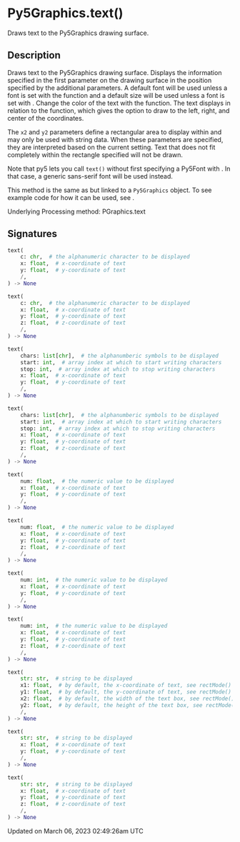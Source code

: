 # Py5Graphics.text()

Draws text to the Py5Graphics drawing surface.

## Description

Draws text to the Py5Graphics drawing surface. Displays the information specified in the first parameter on the drawing surface in the position specified by the additional parameters. A default font will be used unless a font is set with the [](py5graphics_text_font) function and a default size will be used unless a font is set with [](py5graphics_text_size). Change the color of the text with the [](py5graphics_fill) function. The text displays in relation to the [](py5graphics_text_align) function, which gives the option to draw to the left, right, and center of the coordinates.

The `x2` and `y2` parameters define a rectangular area to display within and may only be used with string data. When these parameters are specified, they are interpreted based on the current [](py5graphics_rect_mode) setting. Text that does not fit completely within the rectangle specified will not be drawn.

Note that py5 lets you call `text()` without first specifying a Py5Font with [](py5graphics_text_font). In that case, a generic sans-serif font will be used instead.

This method is the same as [](sketch_text) but linked to a `Py5Graphics` object. To see example code for how it can be used, see [](sketch_text).

Underlying Processing method: PGraphics.text

## Signatures

```python
text(
    c: chr,  # the alphanumeric character to be displayed
    x: float,  # x-coordinate of text
    y: float,  # y-coordinate of text
    /,
) -> None

text(
    c: chr,  # the alphanumeric character to be displayed
    x: float,  # x-coordinate of text
    y: float,  # y-coordinate of text
    z: float,  # z-coordinate of text
    /,
) -> None

text(
    chars: list[chr],  # the alphanumberic symbols to be displayed
    start: int,  # array index at which to start writing characters
    stop: int,  # array index at which to stop writing characters
    x: float,  # x-coordinate of text
    y: float,  # y-coordinate of text
    /,
) -> None

text(
    chars: list[chr],  # the alphanumberic symbols to be displayed
    start: int,  # array index at which to start writing characters
    stop: int,  # array index at which to stop writing characters
    x: float,  # x-coordinate of text
    y: float,  # y-coordinate of text
    z: float,  # z-coordinate of text
    /,
) -> None

text(
    num: float,  # the numeric value to be displayed
    x: float,  # x-coordinate of text
    y: float,  # y-coordinate of text
    /,
) -> None

text(
    num: float,  # the numeric value to be displayed
    x: float,  # x-coordinate of text
    y: float,  # y-coordinate of text
    z: float,  # z-coordinate of text
    /,
) -> None

text(
    num: int,  # the numeric value to be displayed
    x: float,  # x-coordinate of text
    y: float,  # y-coordinate of text
    /,
) -> None

text(
    num: int,  # the numeric value to be displayed
    x: float,  # x-coordinate of text
    y: float,  # y-coordinate of text
    z: float,  # z-coordinate of text
    /,
) -> None

text(
    str: str,  # string to be displayed
    x1: float,  # by default, the x-coordinate of text, see rectMode() for more info
    y1: float,  # by default, the y-coordinate of text, see rectMode() for more info
    x2: float,  # by default, the width of the text box, see rectMode() for more info
    y2: float,  # by default, the height of the text box, see rectMode() for more info
    /,
) -> None

text(
    str: str,  # string to be displayed
    x: float,  # x-coordinate of text
    y: float,  # y-coordinate of text
    /,
) -> None

text(
    str: str,  # string to be displayed
    x: float,  # x-coordinate of text
    y: float,  # y-coordinate of text
    z: float,  # z-coordinate of text
    /,
) -> None
```

Updated on March 06, 2023 02:49:26am UTC
